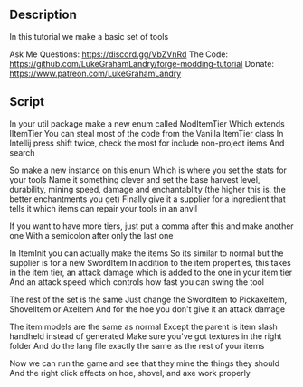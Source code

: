 ## Description

In this tutorial we make a basic set of tools

Ask Me Questions: https://discord.gg/VbZVnRd
The Code: https://github.com/LukeGrahamLandry/forge-modding-tutorial
Donate: https://www.patreon.com/LukeGrahamLandry

## Script

In your util package make a new enum called ModItemTier
Which extends IItemTier 
You can steal most of the code from the Vanilla ItemTier class
In Intellij press shift twice, check the most for include non-project items 
And search 

So make a new instance on this enum 
Which is where you set the stats for your tools 
Name it something clever and set the base 
harvest level, durability, mining speed, damage 
and enchantablity (the higher this is, the better enchantments you get)
Finally give it a supplier for a ingredient that tells it which items can repair your tools in an anvil

If you want to have more tiers, just put a comma after this and make another one 
With a semicolon after only the last one

In ItemInit you can actually make the items 
So its similar to normal but the supplier is for a new SwordItem
In addition to the item properties, this takes in the item tier,
an attack damage which is added to the one in your item tier 
And an attack speed which controls how fast you can swing the tool 

The rest of the set is the same 
Just change the SwordItem to PickaxeItem, ShovelItem or AxeItem
And for the hoe you don't give it an attack damage

The item models are the same as normal
Except the parent is item slash handheld instead of generated 
Make sure you've got textures in the right folder
And do the lang file exactly the same as the rest of your items 

Now we can run the game and see that they mine the things they should 
And the right click effects on hoe, shovel, and axe work properly
